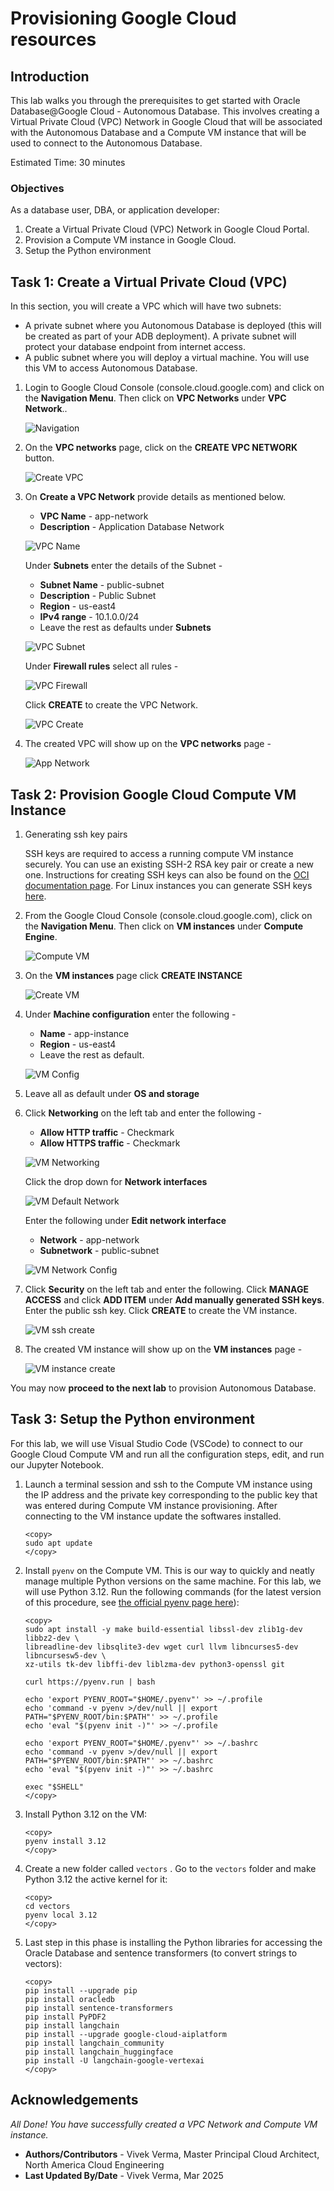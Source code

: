 
# Provisioning Google Cloud resources

## Introduction

This lab walks you through the prerequisites to get started with Oracle Database@Google Cloud - Autonomous Database. This involves creating a Virtual Private Cloud (VPC) Network in Google Cloud that will be associated with the Autonomous Database and a Compute VM instance that will be used to connect to the Autonomous Database.

Estimated Time: 30 minutes

### Objectives

As a database user, DBA, or application developer:

1. Create a Virtual Private Cloud (VPC) Network in Google Cloud Portal.
2. Provision a Compute VM instance in Google Cloud.
3. Setup the Python environment

## Task 1: Create a Virtual Private Cloud (VPC)

In this section, you will create a VPC which will have two subnets: 

* A private subnet where you Autonomous Database is deployed (this will be created as part of your ADB deployment). A private subnet will protect your database endpoint from internet access.
* A public subnet where you will deploy a virtual machine. You will use this VM to access Autonomous Database.

1.  Login to Google Cloud Console (console.cloud.google.com) and click on the **Navigation Menu**. Then click on **VPC Networks** under **VPC Network**..

    ![Navigation](./images/navigation-menu2.png " ")

2.	On the **VPC networks** page, click on the **CREATE VPC NETWORK** button.

    ![Create VPC](./images/create-vpc.png " ")

3.	On **Create a VPC Network** provide details as mentioned below. 
    
    * **VPC Name** - app-network
    * **Description** - Application Database Network

    ![VPC Name](./images/vpc-name.png " ")

    Under **Subnets** enter the details of the Subnet -

    * **Subnet Name** - public-subnet
    * **Description** - Public Subnet
    * **Region** - us-east4
    * **IPv4 range** - 10.1.0.0/24
    * Leave the rest as defaults under **Subnets**

    ![VPC Subnet](./images/vpc-subnet.png " ")

    Under **Firewall rules** select all rules -

    ![VPC Firewall](./images/vpc-firewall.png " ")

    Click **CREATE** to create the VPC Network.

    ![VPC Create](./images/vpc-create.png " ")

4.	The created VPC will show up on the **VPC networks** page -

    ![App Network](./images/vpc-app-network.png " ")

## Task 2:  Provision Google Cloud Compute VM Instance

1.  Generating ssh key pairs
    
    SSH keys are required to access a running compute VM instance securely. You can use an existing SSH-2 RSA key pair or create a new one. Instructions for creating SSH keys can also be found on the [OCI documentation page](https://docs.cloud.oracle.com/iaas/Content/GSG/Tasks/creatingkeys.htm). For Linux instances you can generate SSH keys [here](https://docs.oracle.com/en-us/iaas/Content/Compute/Tasks/managingkeypairs.htm#Managing_Key_Pairs_on_Linux_Instances).

2. From the Google Cloud Console (console.cloud.google.com), click on the **Navigation Menu**. Then click on **VM instances** under **Compute Engine**.

    ![Compute VM](./images/compute-vm-navigate.png " ")

3. On the **VM instances** page click **CREATE INSTANCE**

    ![Create VM](./images/compute-vm-create.png " ")

4. Under **Machine configuration** enter the following -

    * **Name** - app-instance
    * **Region** - us-east4
    * Leave the rest as default.

    ![VM Config](./images/compute-vm-machine-config.png " ")

5.  Leave all as default under **OS and storage**

6.  Click **Networking** on the left tab and enter the following -

    * **Allow HTTP traffic** - Checkmark
    * **Allow HTTPS traffic** - Checkmark

    ![VM Networking](./images/compute-vm-networking.png " ")

    Click the drop down for **Network interfaces**

    ![VM Default Network](./images/compute-vm-network-default.png " ")

    Enter the following under **Edit network interface**

    * **Network** - app-network
    * **Subnetwork** - public-subnet

    ![VM Network Config](./images/compute-vm-network-config.png " ")

7.  Click **Security** on the left tab and enter the following. Click **MANAGE ACCESS** and click **ADD ITEM** under **Add manually generated SSH keys**. Enter the public ssh key. Click **CREATE** to create the VM instance.

    ![VM ssh create](./images/compute-vm-ssh-create.png " ")

8.	The created VM instance will show up on the **VM instances** page -

    ![VM instance create](./images/compute-vm-instance.png " ")

You may now **proceed to the next lab** to provision Autonomous Database.

## Task 3:  Setup the Python environment

For this lab, we will use Visual Studio Code (VSCode) to connect to our Google Cloud Compute VM and run all the configuration steps, edit, and run our Jupyter Notebook.

1. Launch a terminal session and ssh to the Compute VM instance using the IP address and the private key corresponding to the public key that was entered during Compute VM instance provisioning. After connecting to the VM instance update the softwares installed.

    ```
    <copy>
    sudo apt update
    </copy>
    ```

2. Install `pyenv` on the Compute VM. This is our way to quickly and neatly manage multiple Python versions on the same machine. For this lab, we will use Python 3.12. Run the following commands (for the latest version of this procedure, see [the official pyenv page here](https://github.com/pyenv/pyenv-installer)):

    ```
    <copy>    
    sudo apt install -y make build-essential libssl-dev zlib1g-dev libbz2-dev \
    libreadline-dev libsqlite3-dev wget curl llvm libncurses5-dev libncursesw5-dev \
    xz-utils tk-dev libffi-dev liblzma-dev python3-openssl git

    curl https://pyenv.run | bash

    echo 'export PYENV_ROOT="$HOME/.pyenv"' >> ~/.profile
    echo 'command -v pyenv >/dev/null || export PATH="$PYENV_ROOT/bin:$PATH"' >> ~/.profile
    echo 'eval "$(pyenv init -)"' >> ~/.profile

    echo 'export PYENV_ROOT="$HOME/.pyenv"' >> ~/.bashrc
    echo 'command -v pyenv >/dev/null || export PATH="$PYENV_ROOT/bin:$PATH"' >> ~/.bashrc
    echo 'eval "$(pyenv init -)"' >> ~/.bashrc

    exec "$SHELL"
    </copy>
    ```

3. Install Python 3.12 on the VM:

    ```
    <copy>
    pyenv install 3.12
    </copy>
    ```

4. Create a new folder called `vectors` . Go to the `vectors` folder and make Python 3.12 the active kernel for it:

    ```
    <copy>
    cd vectors
    pyenv local 3.12
    </copy>
    ```

5. Last step in this phase is installing the Python libraries for accessing the Oracle Database and sentence transformers (to convert strings to vectors):

    ```
    <copy>
    pip install --upgrade pip
    pip install oracledb
    pip install sentence-transformers
    pip install PyPDF2
    pip install langchain
    pip install --upgrade google-cloud-aiplatform
    pip install langchain_community
    pip install langchain_huggingface
    pip install -U langchain-google-vertexai
    </copy>
    ```

## Acknowledgements

*All Done! You have successfully created a VPC Network and Compute VM instance.*

- **Authors/Contributors** - Vivek Verma, Master Principal Cloud Architect, North America Cloud Engineering
- **Last Updated By/Date** - Vivek Verma, Mar 2025
